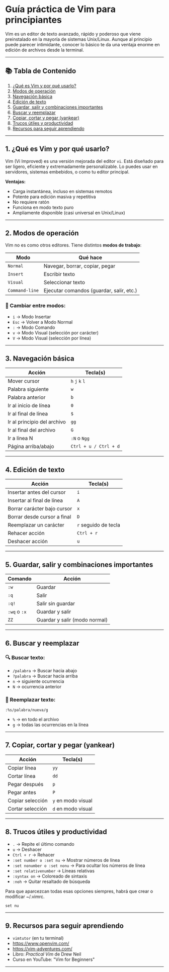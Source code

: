 # Guía práctica de Vim para principiantes

Vim es un editor de texto avanzado, rápido y poderoso que viene preinstalado en la mayoría de sistemas Unix/Linux. Aunque al principio puede parecer intimidante, conocer lo básico te da una ventaja enorme en edición de archivos desde la terminal.

---

## 📚 Tabla de Contenido

1. [¿Qué es Vim y por qué usarlo?](#1-qué-es-vim-y-por-qué-usarlo)
2. [Modos de operación](#2-modos-de-operación)
3. [Navegación básica](#3-navegación-básica)
4. [Edición de texto](#4-edición-de-texto)
5. [Guardar, salir y combinaciones importantes](#5-guardar-salir-y-combinaciones-importantes)
6. [Buscar y reemplazar](#6-buscar-y-reemplazar)
7. [Copiar, cortar y pegar (yankear)](#7-copiar-cortar-y-pegar-yankear)
8. [Trucos útiles y productividad](#8-trucos-útiles-y-productividad)
9. [Recursos para seguir aprendiendo](#9-recursos-para-seguir-aprendiendo)

---

## 1. ¿Qué es Vim y por qué usarlo?

Vim (Vi Improved) es una versión mejorada del editor `vi`. Está diseñado para ser ligero, eficiente y extremadamente personalizable. Lo puedes usar en servidores, sistemas embebidos, o como tu editor principal.

**Ventajas:**

- Carga instantánea, incluso en sistemas remotos
- Potente para edición masiva y repetitiva
- No requiere ratón
- Funciona en modo texto puro
- Ampliamente disponible (casi universal en Unix/Linux)

---

## 2. Modos de operación

Vim no es como otros editores. Tiene distintos **modos de trabajo**:

| Modo            | Qué hace                                       |
|-----------------|------------------------------------------------|
| `Normal`        | Navegar, borrar, copiar, pegar                 |
| `Insert`        | Escribir texto                                 |
| `Visual`        | Seleccionar texto                              |
| `Command-line`  | Ejecutar comandos (guardar, salir, etc.)       |

### 🔁 Cambiar entre modos:

- `i` → Modo Insertar
- `Esc` → Volver a Modo Normal
- `:` → Modo Comando
- `v` → Modo Visual (selección por carácter)
- `V` → Modo Visual (selección por línea)

---

## 3. Navegación básica

| Acción                  | Tecla(s)           |
|-------------------------|--------------------|
| Mover cursor            | `h` `j` `k` `l`     |
| Palabra siguiente       | `w`                |
| Palabra anterior        | `b`                |
| Ir al inicio de línea   | `0`                |
| Ir al final de línea    | `$`                |
| Ir al principio del archivo | `gg`           |
| Ir al final del archivo     | `G`            |
| Ir a línea N            | `:N` o `Ngg`       |
| Página arriba/abajo     | `Ctrl + u / Ctrl + d` |

---

## 4. Edición de texto

| Acción                        | Tecla(s)                |
|-------------------------------|-------------------------|
| Insertar antes del cursor     | `i`                     |
| Insertar al final de línea    | `A`                     |
| Borrar carácter bajo cursor   | `x`                     |
| Borrar desde cursor a final   | `D`                     |
| Reemplazar un carácter        | `r` seguido de tecla    |
| Rehacer acción                | `Ctrl + r`              |
| Deshacer acción               | `u`                     |

---

## 5. Guardar, salir y combinaciones importantes

| Comando        | Acción                           |
|----------------|----------------------------------|
| `:w`           | Guardar                          |
| `:q`           | Salir                            |
| `:q!`          | Salir sin guardar                |
| `:wq` o `:x`   | Guardar y salir                  |
| `ZZ`           | Guardar y salir (modo normal)    |

---

## 6. Buscar y reemplazar

### 🔍 Buscar texto:

- `/palabra` → Buscar hacia abajo
- `?palabra` → Buscar hacia arriba
- `n` → siguiente ocurrencia
- `N` → ocurrencia anterior

### 🔁 Reemplazar texto:

```vim
:%s/palabra/nueva/g
```

- `%` → en todo el archivo
- `g` → todas las ocurrencias en la línea

---

## 7. Copiar, cortar y pegar (yankear)

| Acción            | Tecla(s)           |
|-------------------|--------------------|
| Copiar línea      | `yy`               |
| Cortar línea      | `dd`               |
| Pegar después     | `p`                |
| Pegar antes       | `P`                |
| Copiar selección  | `y` en modo visual |
| Cortar selección  | `d` en modo visual |

---

## 8. Trucos útiles y productividad

- `.` → Repite el último comando
- `u` → Deshacer
- `Ctrl + r` → Rehacer
- `:set number o :set nu` → Mostrar números de línea
- `:set nonumber o :set nonu` → Para ocultar los números de línea
- `:set relativenumber` → Líneas relativas
- `:syntax on` → Coloreado de sintaxis
- `:noh` → Quitar resaltado de búsqueda

Para que aparcezcan todas esas opciones siempres, habrá que crear o modificar ~/.vimrc.

`set nu`

---

## 9. Recursos para seguir aprendiendo

- `vimtutor` (en tu terminal)
- https://www.openvim.com/
- https://vim-adventures.com/
- Libro: *Practical Vim* de Drew Neil
- Curso en YouTube: "Vim for Beginners"

---
